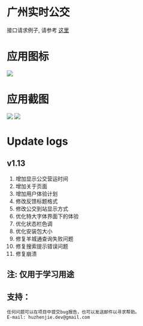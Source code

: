 广州实时公交
======

接口请求例子, 请参考 [这里](https://github.com/huzhenjie/Bus/blob/master/bus.py)

# 应用图标
![](https://github.com/huzhenjie/Bus/blob/master/wiki/images/app_icon_192_192.png)

# 应用截图

![](https://github.com/huzhenjie/Bus/blob/master/wiki/images/screenshots_1.png)
![](https://github.com/huzhenjie/Bus/blob/master/wiki/images/screenshots_2.png)

# Update logs

## v1.13

1. 增加显示公交营运时间
1. 增加关于页面
1. 增加用户体验计划
1. 修改反馈标题格式
1. 修改公交到站显示方式
1. 优化特大字体界面下的体验
1. 优化状态栏色调
1. 优化安装包大小
1. 修复羊城通查询失败问题
1. 修复搜索提示错误问题
1. 修复崩溃

注: 仅用于学习用途
----------

## 支持：
	任何问题可以在项目中提交bug报告，也可以发送邮件以寻求帮助。
	E-mail: huzhenjie.dev@gmail.com